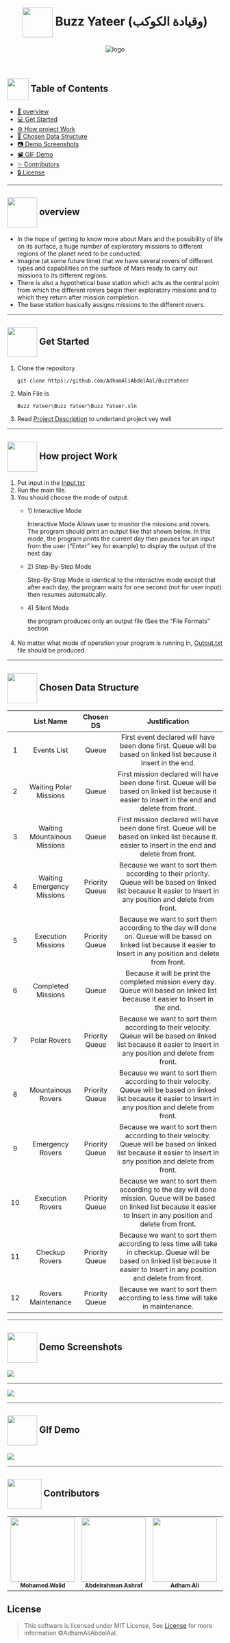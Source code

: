 
<div align="center">

# <img align="center" width=70px height=70px src="https://media1.giphy.com/media/SvRxmoLTkkDkrt5G8N/giphy.gif?cid=790b761179c01e9772b517ed24244b935fae2a2d73b5dd24&rid=giphy.gif&ct=s"> Buzz Yateer (وقيادة الكوكب)


   <img  src="https://i.pinimg.com/originals/97/42/11/974211f04879e1cc45f8beeac40a0d5e.gif" alt="logo">
</div>

<p align="center"> 
    <br> 
</p>

## <img align= center width=50px height=50px src="https://user-images.githubusercontent.com/71986226/178468913-84c3151c-e8d1-4420-a9e9-b2434e9c2f75.gif"> Table of Contents

- <a href ="#about"> 📙 overview</a>
- <a href ="#Started"> 💻 Get Started</a>
- <a href ="#Work"> ⚙️   How project Work</a>
- <a href ="#Work"> 🧱   Chosen Data Structure</a>
- <a href ="#Screenshots"> 📷 Demo Screenshots</a>
- <a href ="#Video">  📽 GIF Demo</a>
- <a href ="#Contributors"> ✨ Contributors</a>
- <a href ="#License"> 🔒 License</a> 
<hr style="background-color: #4b4c60"></hr>

## <img align="center"  width =70px  height =70px src="https://media0.giphy.com/media/3OXc5iM4VybLzKAoBR/giphy.gif?cid=ecf05e478qsaq6znpjyqsmzzkbay2vl1giu97cqmksizmblk&rid=giphy.gif&ct=s"> overview <a id = "about"></a>

<ul>
<li>
In the hope of getting to know more about Mars and the possibility of life on its surface, a huge number of exploratory missions to different regions of the planet need to be conducted.
 </li>
 <li>
 Imagine (at some future time) that we have several rovers of different types and capabilities on the surface of Mars ready to carry out missions to its different regions. 
 </li>
  <li>
 There is also a hypothetical base station which acts as the central point from which the different rovers begin their exploratory missions and to which they return after mission completion. 
 </li>
 <li>
The base station basically assigns missions to the different rovers.
</li>
</ul>

<hr style="background-color: #4b4c60"></hr>

## <img align= center width=70px height=70px src="https://user-images.githubusercontent.com/71986226/178401569-979cab38-b95c-4c22-a497-4d368e2ef415.gif"> Get Started <a id = "Started"></a>

<ol>
<li>Clone the repository

```
git clone https://github.com/AdhamAliAbdelAal/BuzzYateer
```
</li>
<li>
Main File is

```
Buzz Yateer\Buzz Yateer\Buzz Yateer.sln
```
</li>
<li>
Read <a href="https://github.com/AdhamAliAbdelAal/BuzzYateer/blob/master/Project_Description.pdf">Project Description</a> to undertand project vey well
</li>
</ol>
<hr style="background-color: #4b4c60">

## <img align= center width=70px height=70px src="https://media3.giphy.com/media/BnHmTSiDBsMr1Kaji7/giphy.gif?cid=ecf05e47vlop8zc7443qhtltuxiq8j926ujkvnx1k71kt9oy&rid=giphy.gif&ct=g"> How project Work <a id ="Work"></a>
<ol>
<li>Put input in the <a href="https://github.com/AdhamAliAbdelAal/BuzzYateer/blob/master/Buzz%20Yateer/Buzz%20Yateer/Input.txt">Input.txt</a></li>
<li>Run the main file.</li>
<li>You should choose the mode of output.

<ul>
  <li> <p>1) Interactive Mode</p>
   Interactive Mode Allows user to monitor the missions and rovers. The program should print an output like that shown below. In this mode, the program prints the current day then pauses for an input from the user (“Enter” key for example) to display the output of the next day
   </li>
  <li> <p> 2) Step-By-Step Mode</p>
  Step-By-Step Mode is identical to the interactive mode except that after each day, the program waits for one second (not for user input) then resumes automatically.
  </li>
  <li> <p>4) Silent Mode</p>
  the program produces only an output file (See the “File Formats” section
   </li>
   <br>
</ul>
</li>
<li>No matter what mode of operation your program is running in, <a href="https://github.com/AdhamAliAbdelAal/BuzzYateer/blob/master/Buzz%20Yateer/Buzz%20Yateer/Output.txt">Output.txt</a> file should be produced. </li>
</ol>

<hr style="background-color: #4b4c60"></hr>


## <img align= center width=70px height=70px src="https://user-images.githubusercontent.com/71986226/178469374-15498392-26a1-4ba0-99d7-9ce899c131f0.gif"> Chosen Data Structure <a id = "Started"></a>
<table>
  <thead >
         <th style="text-align: center;"> </th>
         <th style="text-align: center;"> List Name</th>
         <th style="text-align: center;">Chosen DS</th>
         <th style="text-align: center;">Justification</th>
  </thead>
  <tr>
     <td align="center">1</td>
      <td align="center">Events List</td>
      <td align="center">Queue</td>
      <td align="center">First event declared will have been done first. Queue will be based on linked list because it Insert in the end.</td> 
  </tr>
  <tr>
     <td align="center">2</td>
      <td align="center">Waiting Polar Missions</td>
      <td align="center">Queue</td>
      <td align="center">First mission declared will have been done first. Queue will be based on linked list because it
easier to Insert in the end and delete from front.</td> 
  </tr>
  <tr>
     <td align="center">3</td>
      <td align="center">Waiting Mountainous Missions</td>
      <td align="center">Queue</td>
      <td align="center">First mission declared will have been done first. Queue will be based on linked list because it.
easier to Insert in the end and delete from front.</td> 
  </tr>
  <tr>
     <td align="center">4</td>
      <td align="center">Waiting Emergency Missions</td>
      <td align="center">Priority Queue</td>
      <td align="center">Because we want to sort them according to their priority. Queue will be based on linked list because it easier to Insert in any position and delete from front.</td> 
  </tr>
  <tr>
     <td align="center">5</td>
      <td align="center">Execution Missions</td>
      <td align="center">Priority Queue</td>
      <td align="center">Because we want to sort them
        according to the day will done
        on. Queue will be based on
        linked list because it easier to
        Insert in any position and
        delete from front.</td> 
  </tr>
  <tr>
     <td align="center">6</td>
      <td align="center">Completed Missions</td>
      <td align="center">Queue</td>
      <td align="center">Because it will be print the
completed mission
every day. Queue will based on
linked list because it
easier to Insert in the end.</td> 
  </tr>
  <tr>
     <td align="center">7</td>
      <td align="center">Polar Rovers</td>
      <td align="center">Priority Queue</td>
      <td align="center">Because we want to sort them
according to their velocity.
Queue will be based on linked
list because it easier to Insert
in any position and delete
from front.</td> 
  </tr>
  <tr>
     <td align="center">8</td>
      <td align="center">Mountainous Rovers</td>
      <td align="center">Priority Queue</td>
      <td align="center">Because we want to sort them
according to their velocity.
Queue will be based on linked
list because it easier to Insert
in any position and delete
from front.</td> 
  </tr>
  <tr>
     <td align="center">9</td>
      <td align="center">Emergency Rovers</td>
      <td align="center">Priority Queue</td>
      <td align="center">Because we want to sort them
according to their velocity.
Queue will be based on linked
list because it easier to Insert
in any position and delete
from front.</td> 
  </tr>
  <tr>
     <td align="center">10</td>
      <td align="center">Execution Rovers</td>
      <td align="center">Priority Queue</td>
      <td align="center">Because we want to sort them
according to the day will done
mission. Queue will be based
on linked list because it easier
to Insert in any position and
delete from front.</td> 
  </tr>
  <tr>
     <td align="center">11</td>
      <td align="center">Checkup Rovers</td>
      <td align="center">Priority Queue</td>
      <td align="center">Because we want to sort them
according to less time will take
in checkup. Queue will be
based on linked list because it
easier to Insert in any position
and delete from front.</td> 
  </tr>
  <tr>
     <td align="center">12</td>
      <td align="center">Rovers Maintenance</td>
      <td align="center">Priority Queue</td>
      <td align="center">Because we want to sort them according to less time will take in maintenance.</td> 
  </tr>
  </table>
<hr style="background-color: #4b4c60"></hr>

## <img align= center width=70px height=70px src="https://user-images.githubusercontent.com/71986226/178469533-b83a81eb-c3fa-4d05-83b6-c0dbe4bd8e4b.gif"> Demo Screenshots <a id ="Screenshots"></a>

 <img  align= center src="https://user-images.githubusercontent.com/71986226/178465115-586eac4c-ff3d-4737-8d65-9b41b4f93e17.png">
 
<hr style="background-color: #4b4c60"></hr>

  <img  align= center src="https://user-images.githubusercontent.com/71986226/178464999-217021bd-f4bd-4f2f-9e22-d7ee53d77cd8.png">
<hr style="background-color: #4b4c60"></hr>

## <img  align= center width= 70px height =70px src="https://user-images.githubusercontent.com/71986226/178469742-c15f5e51-ba32-4dec-89a0-98b3edb2e941.gif"> GIf Demo <a id ="Video"></a>

<img  align= center src="https://user-images.githubusercontent.com/71986226/178468453-8ab84cac-b7a1-4f02-b140-25ce88f05662.gif">

<hr style="background-color: #4b4c60"></hr>

## <img  align="center" width= 80px height =70px src="https://media4.giphy.com/media/iWmH3uMKRNO2QQVyLk/giphy.gif?cid=ecf05e479h6502aw1xdd8d1q9bj936dt7jg0r1d1kw62s3l1&rid=giphy.gif&ct=s"> Contributors <a id ="Contributors"></a>

<table align="center" >
  <tr>
   <td align="center"><a href="https://github.com/MohamedWw" ><img src="https://avatars.githubusercontent.com/u/64079821?v=4" width="150px;" alt=""/><br /><sub><b>Mohamed Walid</b></sub></a><br />
    </td>
    <td align="center"><a href="https://github.com/AbdelrahmanAshrafMohamedelsayed" ><img src="https://avatars.githubusercontent.com/u/97232730?v=4" width="150px;" alt=""/><br /><sub><b>Abdelrahman Ashraf</b></sub></a><br />
    </td>
    <td align="center"><a href="https://github.com/AdhamAliAbdelAal" ><img src="https://avatars.githubusercontent.com/u/83884426?v=4" width="150px;" alt=""/><br /><sub><b>Adham Ali</b></sub></a><br />
    </td>
     <td align="center"><a href="https://github.com/EslamAsHhraf"><img src="https://avatars.githubusercontent.com/u/71986226?v=4" width="150px;" alt=""/><br /><sub><b>Eslam Ashraf</b></sub></a><br /></td>
  </tr>
</table>

## License <a id ="License"></a>

> This software is licensed under MIT License, See [License](https://github.com/AdhamAliAbdelAal/BuzzYateer/blob/master/LICENSE) for more information ©AdhamAliAbdelAal.
